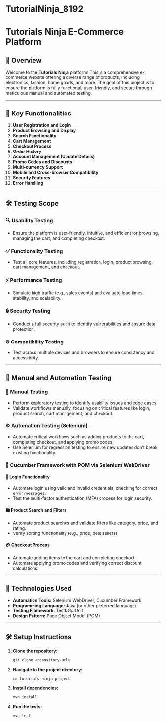 # TutorialNinja_8192
# Tutorials Ninja E-Commerce Platform

## 🌟 Overview
Welcome to the **Tutorials Ninja** platform! This is a comprehensive e-commerce website offering a diverse range of products, including electronics, fashion, home goods, and more. The goal of this project is to ensure the platform is fully functional, user-friendly, and secure through meticulous manual and automated testing.

---

## 🚀 Key Functionalities
1. **User Registration and Login**
2. **Product Browsing and Display**
3. **Search Functionality**
4. **Cart Management**
5. **Checkout Process**
6. **Order History**
7. **Account Management (Update Details)**
8. **Promo Codes and Discounts**
9. **Multi-currency Support**
10. **Mobile and Cross-browser Compatibility**
11. **Security Features**
12. **Error Handling**

---

## 🛠️ Testing Scope

### 🔍 Usability Testing
- Ensure the platform is user-friendly, intuitive, and efficient for browsing, managing the cart, and completing checkout.

### ✅ Functionality Testing
- Test all core features, including registration, login, product browsing, cart management, and checkout.

### ⚡ Performance Testing
- Simulate high traffic (e.g., sales events) and evaluate load times, stability, and scalability.

### 🔒 Security Testing
- Conduct a full security audit to identify vulnerabilities and ensure data protection.

### 🌐 Compatibility Testing
- Test across multiple devices and browsers to ensure consistency and accessibility.

---

## 🤖 Manual and Automation Testing

### 📝 Manual Testing
- Perform exploratory testing to identify usability issues and edge cases.
- Validate workflows manually, focusing on critical features like login, product search, cart management, and checkout.

### ⚙️ Automation Testing (Selenium)
- Automate critical workflows such as adding products to the cart, completing checkout, and applying promo codes.
- Use Selenium for regression testing to ensure new updates don’t break existing functionality.

### 🥒 Cucumber Framework with POM via Selenium WebDriver
#### 🔑 Login Functionality
- Automate login using valid and invalid credentials, checking for correct error messages.
- Test the multi-factor authentication (MFA) process for login security.

#### 🛍️ Product Search and Filters
- Automate product searches and validate filters like category, price, and rating.
- Verify sorting functionality (e.g., price, best sellers).

#### 💳 Checkout Process
- Automate adding items to the cart and completing checkout.
- Automate applying promo codes and verifying correct discount calculations.

---

## 🧰 Technologies Used
- **Automation Tools:** Selenium WebDriver, Cucumber Framework
- **Programming Language:** Java (or other preferred language)
- **Testing Framework:** TestNG/JUnit
- **Design Pattern:** Page Object Model (POM)

---

## 🛠️ Setup Instructions
1. **Clone the repository:**
   ```bash
   git clone <repository-url>
   ```
2. **Navigate to the project directory:**
   ```bash
   cd tutorials-ninja-project
   ```
3. **Install dependencies:**
   ```bash
   mvn install
   ```
4. **Run the tests:**
   ```bash
   mvn test
   ```



